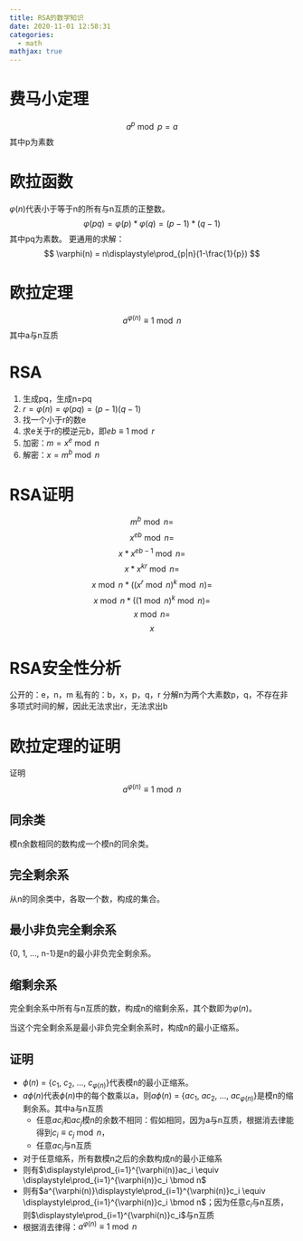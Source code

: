 ```yaml
---
title: RSA的数学知识
date: 2020-11-01 12:58:31
categories:
  - math
mathjax: true
---
```



# 费马小定理
$$
a^p \bmod p = a
$$
其中p为素数

# 欧拉函数
$\varphi(n)$代表小于等于n的所有与n互质的正整数。
$$
\varphi(pq) = \varphi(p)*\varphi(q) = (p-1)*(q-1)
$$
其中pq为素数。
更通用的求解：
$$
\varphi(n) = n\displaystyle\prod_{p|n}(1-\frac{1}{p})
$$
<!-- more -->

# 欧拉定理
$$
a^{\varphi(n)} \equiv 1 \bmod n
$$
其中a与n互质

# RSA
1. 生成pq，生成n=pq
2. $r=\varphi(n)=\varphi(pq)=(p-1)(q-1)$
3. 找一个小于r的数e
4. 求e关于r的模逆元b，即$eb \equiv 1 \bmod r$
5. 加密：$m=x^e \bmod n$
6. 解密：$x=m^b \bmod n$

# RSA证明
$$
m^b \bmod n = 
$$
$$
x^{eb} \bmod n = 
$$
$$
x*x^{eb - 1} \bmod n = 
$$
$$
x*x^{kr} \bmod n = 
$$
$$
x\bmod n * ((x^r \bmod n)^k \bmod n) = 
$$
$$
x\bmod n *((1\bmod n)^k \bmod n) = 
$$
$$
x \bmod n = 
$$
$$
x
$$

# RSA安全性分析
公开的：e，n，m
私有的：b，x，p，q，r
分解n为两个大素数p，q，不存在非多项式时间的解，因此无法求出r，无法求出b

# 欧拉定理的证明
证明
$$
a^{\varphi(n)} \equiv 1 \bmod n
$$

## 同余类
模n余数相同的数构成一个模n的同余类。

## 完全剩余系
从n的同余类中，各取一个数，构成的集合。

## 最小非负完全剩余系
{0, 1, ..., n-1}是n的最小非负完全剩余系。

## 缩剩余系
完全剩余系中所有与n互质的数，构成n的缩剩余系，其个数即为$\varphi(n)$。

当这个完全剩余系是最小非负完全剩余系时，构成n的最小正缩系。

## 证明

* $\phi(n)$ = {$c_1$, $c_2$, ..., $c_{\varphi(n)}$}代表模n的最小正缩系。
* $a\phi(n)$代表$\phi(n)$中的每个数乘以a，则$a\phi(n)$ = {$ac_1$, $ac_2$, ..., $ac_{\varphi(n)}$}是模n的缩剩余系。其中a与n互质
  * 任意$ac_i$和$ac_j$模n的余数不相同：假如相同，因为a与n互质，根据消去律能得到$c_i \equiv c_j \bmod n$，
  * 任意$ac_i$与n互质
* 对于任意缩系，所有数模n之后的余数构成n的最小正缩系
* 则有$\displaystyle\prod_{i=1}^{\varphi(n)}ac_i \equiv \displaystyle\prod_{i=1}^{\varphi(n)}c_i \bmod n$
* 则有$a^{\varphi(n)}\displaystyle\prod_{i=1}^{\varphi(n)}c_i \equiv \displaystyle\prod_{i=1}^{\varphi(n)}c_i \bmod n$；因为任意$c_i$与n互质，则$\displaystyle\prod_{i=1}^{\varphi(n)}c_i$与n互质
* 根据消去律得：$a^{\varphi(n)} \equiv 1 \bmod n$